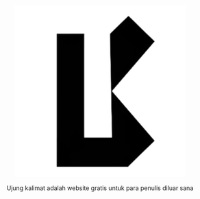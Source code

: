 <p align="center"><a href="https://rizkysaria.netlify.app/" target="_blank">

<img src="/public/pictures/logo.png" width="400" alt="Laravel Logo">

</a>
</p>

<p align="center"> Ujung kalimat adalah website gratis untuk para penulis diluar sana </p>
